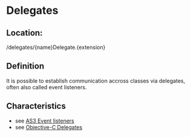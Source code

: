 # Delegates #

## Location: ##
/delegates/{name}Delegate.{extension}

## Definition ##
It is possible to establish communication accross classes via delegates, often also called event listeners.


## Characteristics ##
- see [AS3 Event listeners](http://help.adobe.com/en_US/as3/dev/WS5b3ccc516d4fbf351e63e3d118a9b90204-7e54.html)
- see [Objective-C Delegates](https://developer.apple.com/library/ios/documentation/general/conceptual/CocoaEncyclopedia/DelegatesandDataSources/DelegatesandDataSources.html)
